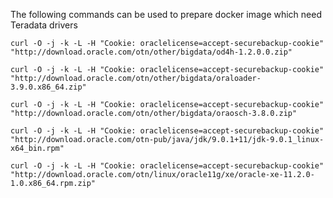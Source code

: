 The following commands can be used to prepare docker image which need Teradata drivers

`curl -O -j -k -L -H "Cookie: oraclelicense=accept-securebackup-cookie" "http://download.oracle.com/otn/other/bigdata/od4h-1.2.0.0.zip"`

`curl -O -j -k -L -H "Cookie: oraclelicense=accept-securebackup-cookie" "http://download.oracle.com/otn/other/bigdata/oraloader-3.9.0.x86_64.zip"`

`curl -O -j -k -L -H "Cookie: oraclelicense=accept-securebackup-cookie" "http://download.oracle.com/otn/other/bigdata/oraosch-3.8.0.zip"`

`curl -O -j -k -L -H "Cookie: oraclelicense=accept-securebackup-cookie" "http://download.oracle.com/otn-pub/java/jdk/9.0.1+11/jdk-9.0.1_linux-x64_bin.rpm"`

`curl -O -j -k -L -H "Cookie: oraclelicense=accept-securebackup-cookie" "http://download.oracle.com/otn/linux/oracle11g/xe/oracle-xe-11.2.0-1.0.x86_64.rpm.zip"`

